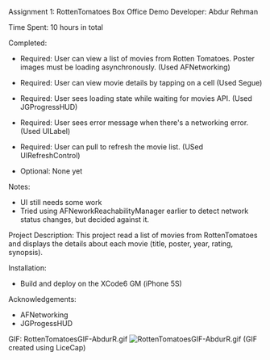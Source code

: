 Assignment 1: RottenTomatoes Box Office Demo
Developer: Abdur Rehman

Time Spent: 10 hours in total

Completed:

 - Required: User can view a list of movies from Rotten Tomatoes. Poster images must be loading asynchronously. (Used AFNetworking)
 - Required: User can view movie details by tapping on a cell (Used Segue)
 - Required: User sees loading state while waiting for movies API. (Used JGProgressHUD)
 - Required: User sees error message when there's a networking error. (Used UILabel)
 - Required: User can pull to refresh the movie list. (USed UIRefreshControl)
 
 - Optional: None yet

Notes:
 - UI still needs some work
 - Tried using AFNeworkReachabilityManager earlier to detect network status changes, but decided against it.

Project Description:
 This project read a list of movies from RottenTomatoes and displays the details about each movie (title, poster, year, rating, synopsis).

Installation:
 - Build and deploy on the XCode6 GM (iPhone 5S)

Acknowledgements:
 - AFNetworking
 - JGProgessHUD


GIF: RottenTomatoesGIF-AbdurR.gif
![RottenTomatoesGIF-AbdurR.gif](https://github.com/abdurp/rottentom/blob/master/RottenTomatoesGIF-AbdurR.gif)
(GIF created using LiceCap)
